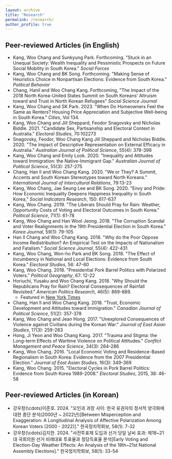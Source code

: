 ```yaml
---
layout: archive
title: "Research"
permalink: /research/
author_profile: true
---
```


## Peer-reviewed Articles (in English)

* Kang, Woo Chang and Sunkyung Park. Forthcoming. "Stuck in an Unequal Society: Wealth Inequality and Pessimistic Prospects on Future Social Mobility in South Korea." *Social Forces* 
* Kang, Woo Chang and BK Song. Forthcoming. "Making Sense of Heuristics Choice in Nonpartisan Elections: Evidence from South Korea." *Political Behavior* 
* Chang, Hanil and Woo Chang Kang. Forthcoming, "The Impact of the 2018 North Korea-United States Summit on South Koreans’ Altruism toward and Trust in North Korean Refugees" *Social Science Journal*
* Kang, Woo Chang and SK Park. 2023. "When Do Homeowners Feel the Same as Renters? Housing Price Appreciation and Subjective Well-being in South Korea." *Cities*, Vol 134. 
* Kang, Woo Chang and Jill Sheppard, Feodor Snagovsky and Nicholas Biddle. 2021. "Candidate Sex, Partisanship and Electoral Context in Australia." *Electoral Studies*, 70:102273 
* Snagovsky, Feodor, Woo Chang Kang Jill Sheppard and Nicholas Biddle. 2020. "The Impact of Descriptive Representation on External Efficacy in Australia." *Australian Journal of Political Science*, 55(4): 378-398
* Kang, Woo Chang and Emily Look. 2020. "Inequality and Attitudes toward Immigration: the Native-Immigrant Gap." *Australian Journal of Political Science*, 55(3): 257-275 
* Chang, Han Il and Woo Chang Kang. 2020. "We or They? A Summit, Accents and South Korean Stereotypes toward North Koreans." *International Journal of Intercultural Relations*, 79:13-23 
* Kang, Woo Chang, Jae Seung Lee and BK Song. 2020. "Envy and Pride: How Economic Inequality Deepens Happiness Inequality in South Korea," *Social Indicators Research*, 150: 617-637
* Kang, Woo Chang. 2019. "The Liberals Should Pray for Rain: Weather, Opportunity Costs of Voting and Electoral Outcomes in South Korea." *Political Science*, 71(1): 61-78
* Kang, Woo Chang and Han Wool Jeong. 2018. "The Corruption Scandal and Voter Realignments in the 19th Presidential Election in South Korea." *Korea Journal*, 59(1): 79-105
* Han Il Chang and Woo Chang Kang. 2018. "Why do the Poor Oppose Income Redistribution? An Empirical Test on the Impacts of Nationalism and Fatalism." *Social Science Journal*, 55(4): 422-431 
* Kang, Woo Chang, Won-ho Park and BK Song. 2018. "The Effect of Incumbency in National and Local Elections: Evidence from South Korea." *Electoral Studies*, 56: 47-60 
* Kang, Woo Chang. 2018. "Presidential Pork Barrel Politics with Polarized Voters." *Political Geography*, 67: 12-22
* Horiuchi, Yusaku and Woo Chang Kang. 2018. "Why Should the Republicans Pray for Rain? Electoral Consequences of Rainfall Revisited." *American Politics Research*, 46(5): 869-889. 
  - Featured in [New York Times](https://goo.gl/pSs4Z6)
* Chang, Han Il and Woo Chang Kang. 2018. "Trust, Economic Development and Attitudes toward Immigration." *Canadian Journal of Political Science*, 51(2): 357-378
* Kang, Woo Chang and Jean Hong. 2017. "Unexplored Consequences of Violence against Civilians during the Korean War." *Journal of East Asian Studies*, 17(3): 259-283 
* Hong, Ji Yeon and Woo Chang Kang. 2017. "Trauma and Stigma: the Long-term Effects of Wartime Violence on Political Attitudes." *Conflict Management and Peace Science*, 34(3): 264-286
* Kang, Woo Chang. 2016. "Local Economic Voting and Residence-Based Regionalism in South Korea: Evidence from the 2007 Presidential Election." *Journal of East Asian Studies*, 16(3): 349-369
* Kang, Woo Chang. 2015. "Electoral Cycles in Pork Barrel Politics: Evidence from South Korea 1989-2008." *Electoral Studies*, 2015, 38: 46-58

## Peer-reviewed Articles (in Korean)
* 강우창\(\cdots\)이준호. 2024. "오인과 과장 사이: 한국 유권자의 정서적 양극화에 대한 종단 분석(2000년 ~ 2022년)[Between Misperception and Exaggeration: A Longitudinal Analysis of Affective Polarization Among Korean Voters (2000 - 2022)]." 한국정치학회보, 58(1): 7-32
* 강우창\(\cdots\)김지한. 2024. "사전투표제 도입과 선거 당일 날씨 효과: 제18~21대 국회의원 선거 비례대표 투표율과 정당득표율 분석[Early Voting and Election-Day Weather Effects: An Analysis of the 18th~21st National Assembly Elections]." 한국정치학회보, 58(1): 33-54


